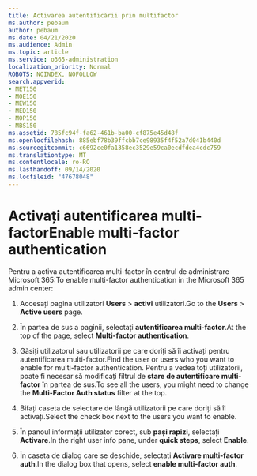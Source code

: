 ```yaml
---
title: Activarea autentificării prin multifactor
ms.author: pebaum
author: pebaum
ms.date: 04/21/2020
ms.audience: Admin
ms.topic: article
ms.service: o365-administration
localization_priority: Normal
ROBOTS: NOINDEX, NOFOLLOW
search.appverid:
- MET150
- MOE150
- MEW150
- MED150
- MOP150
- MBS150
ms.assetid: 785fc94f-fa62-461b-ba00-cf875e45d48f
ms.openlocfilehash: 885ebf78b39ffcbb7ce98935f4f52a7d041b440d
ms.sourcegitcommit: c6692ce0fa1358ec3529e59ca0ecdfdea4cdc759
ms.translationtype: MT
ms.contentlocale: ro-RO
ms.lasthandoff: 09/14/2020
ms.locfileid: "47678048"
---
```

# <a name="enable-multi-factor-authentication"></a><span data-ttu-id="957b7-102">Activați autentificarea multi-factor</span><span class="sxs-lookup"><span data-stu-id="957b7-102">Enable multi-factor authentication</span></span>

<span data-ttu-id="957b7-103">Pentru a activa autentificarea multi-factor în centrul de administrare Microsoft 365:</span><span class="sxs-lookup"><span data-stu-id="957b7-103">To enable multi-factor authentication in the Microsoft 365 admin center:</span></span>

1. <span data-ttu-id="957b7-104">Accesați pagina utilizatori **Users** \> **activi** utilizatori.</span><span class="sxs-lookup"><span data-stu-id="957b7-104">Go to the **Users** \> **Active users** page.</span></span>
    
2. <span data-ttu-id="957b7-105">În partea de sus a paginii, selectați **autentificarea multi-factor**.</span><span class="sxs-lookup"><span data-stu-id="957b7-105">At the top of the page, select **Multi-factor authentication**.</span></span> 
    
3. <span data-ttu-id="957b7-106">Găsiți utilizatorul sau utilizatorii pe care doriți să îi activați pentru autentificarea multi-factor.</span><span class="sxs-lookup"><span data-stu-id="957b7-106">Find the user or users who you want to enable for multi-factor authentication.</span></span> <span data-ttu-id="957b7-107">Pentru a vedea toți utilizatorii, poate fi necesar să modificați filtrul de **stare de autentificare multi-factor** în partea de sus.</span><span class="sxs-lookup"><span data-stu-id="957b7-107">To see all the users, you might need to change the **Multi-Factor Auth status** filter at the top.</span></span>
    
4. <span data-ttu-id="957b7-108">Bifați caseta de selectare de lângă utilizatorii pe care doriți să îi activați.</span><span class="sxs-lookup"><span data-stu-id="957b7-108">Select the check box next to the users you want to enable.</span></span>
    
5.  <span data-ttu-id="957b7-109">În panoul informații utilizator corect, sub **pași rapizi**, selectați **Activare**.</span><span class="sxs-lookup"><span data-stu-id="957b7-109">In the right user info pane, under **quick steps**, select **Enable**.</span></span> 
    
6. <span data-ttu-id="957b7-110">În caseta de dialog care se deschide, selectați **Activare multi-factor auth**.</span><span class="sxs-lookup"><span data-stu-id="957b7-110">In the dialog box that opens, select **enable multi-factor auth**.</span></span> 
    

